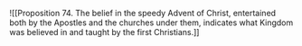 ![[Proposition 74. The belief in the speedy Advent of Christ, entertained both by the Apostles and the churches under them, indicates what Kingdom was believed in and taught by the first Christians.]]